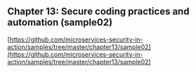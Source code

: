 ## Chapter 13: Secure coding practices and automation (sample02)

[https://github.com/microservices-security-in-action/samples/tree/master/chapter13/sample02](https://github.com/microservices-security-in-action/samples/tree/master/chapter13/sample02)
